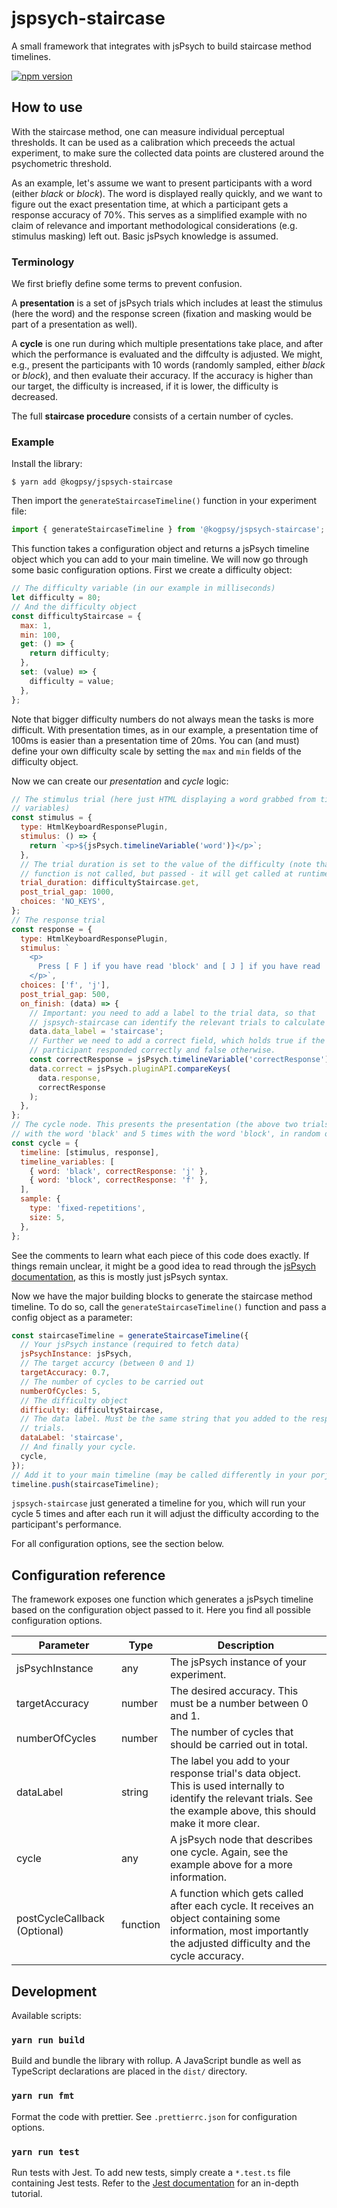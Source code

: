 # jspsych-staircase

A small framework that integrates with jsPsych to build staircase method timelines.

[![npm version](https://badge.fury.io/js/@kogpsy%2Fjspsych-staircase.svg)](https://badge.fury.io/js/@kogpsy%2Fjspsych-staircase)

## How to use

With the staircase method, one can measure individual perceptual thresholds. It can be used as a calibration which preceeds the actual experiment, to make sure the collected data points are clustered around the psychometric threshold.

As an example, let's assume we want to present participants with a word (either _black_ or _block_). The word is displayed really quickly, and we want to figure out the exact presentation time, at which a participant gets a response accuracy of 70%. This serves as a simplified example with no claim of relevance and important methodological considerations (e.g. stimulus masking) left out. Basic jsPsych knowledge is assumed.

### Terminology

We first briefly define some terms to prevent confusion.

A **presentation** is a set of jsPsych trials which includes at least the stimulus (here the word) and the response screen (fixation and masking would be part of a presentation as well).

A **cycle** is one run during which multiple presentations take place, and after which the performance is evaluated and the diffculty is adjusted. We might, e.g., present the participants with 10 words (randomly sampled, either _black_ or _block_), and then evaluate their accuracy. If the accuracy is higher than our target, the difficulty is increased, if it is lower, the difficulty is decreased.

The full **staircase procedure** consists of a certain number of cycles.

### Example

Install the library:

```
$ yarn add @kogpsy/jspsych-staircase
```

Then import the `generateStaircaseTimeline()` function in your experiment file:

```javascript
import { generateStaircaseTimeline } from '@kogpsy/jspsych-staircase';
```

This function takes a configuration object and returns a jsPsych timeline object which you can add to your main timeline. We will now go through some basic configuration options. First we create a difficulty object:

```javascript
// The difficulty variable (in our example in milliseconds)
let difficulty = 80;
// And the difficulty object
const difficultyStaircase = {
  max: 1,
  min: 100,
  get: () => {
    return difficulty;
  },
  set: (value) => {
    difficulty = value;
  },
};
```

Note that bigger difficulty numbers do not always mean the tasks is more difficult. With presentation times, as in our example, a presentation time of 100ms is easier than a presentation time of 20ms. You can (and must) define your own difficulty scale by setting the `max` and `min` fields of the difficulty object.

Now we can create our _presentation_ and _cycle_ logic:

```javascript
// The stimulus trial (here just HTML displaying a word grabbed from timeline
// variables)
const stimulus = {
  type: HtmlKeyboardResponsePlugin,
  stimulus: () => {
    return `<p>${jsPsych.timelineVariable('word')}</p>`;
  },
  // The trial duration is set to the value of the difficulty (note that the
  // function is not called, but passed - it will get called at runtime).
  trial_duration: difficultyStaircase.get,
  post_trial_gap: 1000,
  choices: 'NO_KEYS',
};
// The response trial
const response = {
  type: HtmlKeyboardResponsePlugin,
  stimulus: `
    <p>
      Press [ F ] if you have read 'block' and [ J ] if you have read 'black'.
    </p>`,
  choices: ['f', 'j'],
  post_trial_gap: 500,
  on_finish: (data) => {
    // Important: you need to add a label to the trial data, so that
    // jspsych-staircase can identify the relevant trials to calculate accuracy.
    data.data_label = 'staircase';
    // Further we need to add a correct field, which holds true if the
    // participant responded correctly and false otherwise.
    const correctResponse = jsPsych.timelineVariable('correctResponse');
    data.correct = jsPsych.pluginAPI.compareKeys(
      data.response,
      correctResponse
    );
  },
};
// The cycle node. This presents the presentation (the above two trials) 5 times
// with the word 'black' and 5 times with the word 'block', in random order.
const cycle = {
  timeline: [stimulus, response],
  timeline_variables: [
    { word: 'black', correctResponse: 'j' },
    { word: 'block', correctResponse: 'f' },
  ],
  sample: {
    type: 'fixed-repetitions',
    size: 5,
  },
};
```

See the comments to learn what each piece of this code does exactly. If things remain unclear, it might be a good idea to read through the [jsPsych documentation][2], as this is mostly just jsPsych syntax.

Now we have the major building blocks to generate the staircase method timeline. To do so, call the `generateStaircaseTimeline()` function and pass a config object as a parameter:

```javascript
const staircaseTimeline = generateStaircaseTimeline({
  // Your jsPsych instance (required to fetch data)
  jsPsychInstance: jsPsych,
  // The target accurcy (between 0 and 1)
  targetAccuracy: 0.7,
  // The number of cycles to be carried out
  numberOfCycles: 5,
  // The difficulty object
  difficulty: difficultyStaircase,
  // The data label. Must be the same string that you added to the response
  // trials.
  dataLabel: 'staircase',
  // And finally your cycle.
  cycle,
});
// Add it to your main timeline (may be called differently in your porject)
timeline.push(staircaseTimeline);
```

`jspsych-staircase` just generated a timeline for you, which will run your cycle 5 times and after each run it will adjust the difficulty according to the participant's performance.

For all configuration options, see the section below.

## Configuration reference

The framework exposes one function which generates a jsPsych timeline based on the configuration object passed to it. Here you find all possible configuration options.

| Parameter                    | Type     | Description                                                                                                                                                             |
| ---------------------------- | -------- | ----------------------------------------------------------------------------------------------------------------------------------------------------------------------- |
| jsPsychInstance              | any      | The jsPsych instance of your experiment.                                                                                                                                |
| targetAccuracy               | number   | The desired accuracy. This must be a number between 0 and 1.                                                                                                            |
| numberOfCycles               | number   | The number of cycles that should be carried out in total.                                                                                                               |
| dataLabel                    | string   | The label you add to your response trial's data object. This is used internally to identify the relevant trials. See the example above, this should make it more clear. |
| cycle                        | any      | A jsPsych node that describes one cycle. Again, see the example above for a more information.                                                                           |
| postCycleCallback (Optional) | function | A function which gets called after each cycle. It receives an object containing some information, most importantly the adjusted difficulty and the cycle accuracy.      |

## Development

Available scripts:

### `yarn run build`

Build and bundle the library with rollup. A JavaScript bundle as well as TypeScript declarations are placed in the `dist/` directory.

### `yarn run fmt`

Format the code with prettier. See `.prettierrc.json` for configuration options.

### `yarn run test`

Run tests with Jest. To add new tests, simply create a `*.test.ts` file containing Jest tests. Refer to the [Jest documentation][1] for an in-depth tutorial.

[1]: https://jestjs.io/docs/getting-started
[2]: https://www.jspsych.org/
